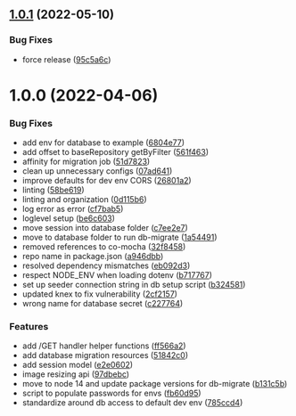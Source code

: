 ## [1.0.1](https://github.com/Greenstand/images-api/compare/v1.0.0...v1.0.1) (2022-05-10)


### Bug Fixes

* force release ([95c5a6c](https://github.com/Greenstand/images-api/commit/95c5a6c47e5e33f7f5140d48ae5895f665c3c703))

# 1.0.0 (2022-04-06)


### Bug Fixes

* add env for database to example ([6804e77](https://github.com/Greenstand/images-api/commit/6804e77efd3b464a92559db59bd08925f478fd5c))
* add offset to baseRepository getByFilter ([561f463](https://github.com/Greenstand/images-api/commit/561f463598abc516c7975ab4da21ea3bbe806d9f))
* affinity for migration job ([51d7823](https://github.com/Greenstand/images-api/commit/51d78235157b5f49ddd0121c9993bd99c49911eb))
* clean up unnecessary configs ([07ad641](https://github.com/Greenstand/images-api/commit/07ad641472e138d410826a09b7d80c4df6fb0526))
* improve defaults for dev env CORS ([26801a2](https://github.com/Greenstand/images-api/commit/26801a220e0dc6d2557636014301123e8af15e89))
* linting ([58be619](https://github.com/Greenstand/images-api/commit/58be6198e28b1c4fb57776b0cade594bc4215f8c))
* linting and organization ([0d115b6](https://github.com/Greenstand/images-api/commit/0d115b620a4ea2dfb4c89a1edf800cb98eb55908))
* log error as error ([cf7bab5](https://github.com/Greenstand/images-api/commit/cf7bab5cc7f50a4c54750c1073d45b5f301d15ff))
* loglevel setup ([be6c603](https://github.com/Greenstand/images-api/commit/be6c603b078da9a847595dd55c9c9a4f8315a91b))
* move session into database folder ([c7ee2e7](https://github.com/Greenstand/images-api/commit/c7ee2e7a4060ef6111bcd6471fd8f7037c9e9c09))
* move to database folder to run db-migrate ([1a54491](https://github.com/Greenstand/images-api/commit/1a544915b7fbfc250a090a0b48f5ab91e4ef0bca))
* removed references to co-mocha ([32f8458](https://github.com/Greenstand/images-api/commit/32f845870ee5262eb426099ef71c2300e2592245))
* repo name in package.json ([a946dbb](https://github.com/Greenstand/images-api/commit/a946dbb2c2c2271c3e7f7570c57f939b0fb8f2d0))
* resolved dependency mismatches ([eb092d3](https://github.com/Greenstand/images-api/commit/eb092d3431029cb9983736de2d9a36ecca2a693c))
* respect NODE_ENV when loading dotenv ([b717767](https://github.com/Greenstand/images-api/commit/b71776793d833613a5ad93b546f391017fd0558e))
* set up seeder connection string in db setup script ([b324581](https://github.com/Greenstand/images-api/commit/b324581147e09810cbbcfa53d92f3a306110525e))
* updated knex to fix vulnerability ([2cf2157](https://github.com/Greenstand/images-api/commit/2cf215742a434f292911e9a4e712a7dc1304fd73))
* wrong name for database secret ([c227764](https://github.com/Greenstand/images-api/commit/c2277647a37f1c6df8dd0d1d8952f1b1d6a74114))


### Features

* add /GET handler helper functions ([ff566a2](https://github.com/Greenstand/images-api/commit/ff566a2f065f829ee13a15aa3cf1ef9d38f66eba))
* add database migration resources ([51842c0](https://github.com/Greenstand/images-api/commit/51842c06c297a1c15657e895464e1491cdb58e49))
* add session model ([e2e0602](https://github.com/Greenstand/images-api/commit/e2e0602db86165f51fff7f5ff68457b8024f231b))
* image resizing api ([97dbebc](https://github.com/Greenstand/images-api/commit/97dbebcc7d19a691cb847d4f3b4faf21b9cbfffd))
* move to node 14 and update package versions for db-migrate ([b131c5b](https://github.com/Greenstand/images-api/commit/b131c5ba94508ef0ec757bfbc1730624e84597fc))
* script to populate passwords for envs ([fb60d95](https://github.com/Greenstand/images-api/commit/fb60d953470818bed2f3a88b39f2a15f56de226c))
* standardize around db access to default dev env ([785ccd4](https://github.com/Greenstand/images-api/commit/785ccd4884a7e754f3a6bacbc40906d751fe439d))
